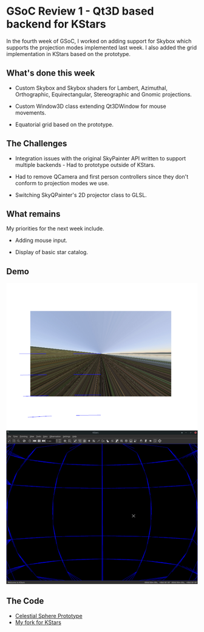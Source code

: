 # GSoC Review 1 - Qt3D based backend for KStars

In the fourth week of GSoC, I worked on adding support for Skybox which supports the projection modes implemented last week. I also added the grid implementation in KStars based on the prototype.


## What's done this week

- Custom Skybox and Skybox shaders for Lambert, Azimuthal, Orthographic, Equirectangular, Stereographic and Gnomic projections.

- Custom Window3D class extending Qt3DWindow for mouse movements.

- Equatorial grid based on the prototype.


## The Challenges

- Integration issues with the original SkyPainter API written to support multiple backends - Had to prototype outside of KStars.

- Had to remove QCamera and first person controllers since they don't conform to projection modes we use.

- Switching SkyQPainter's 2D projector class to GLSL.


## What remains

My priorities for the next week include.

- Adding mouse input.

- Display of basic star catalog.


## Demo

![Skybox Projection - Lambert](./../assets/posts/images/week-4-1.png)
![Equatorial Grid - Lambert](./../assets/posts/images/week-4-2.png)


## The Code

 - [Celestial Sphere Prototype](https://github.com/Paritosh97/celestial-sphere-sim)
 - [My fork for KStars](https://invent.kde.org/paritosh/kstars)
